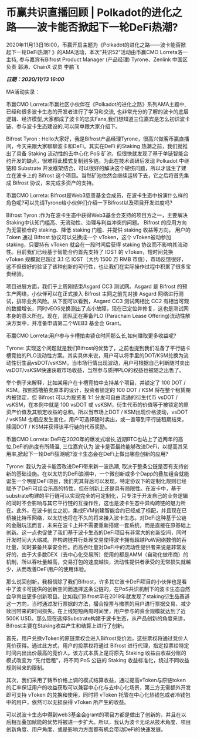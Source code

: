 # 币赢共识直播回顾 | Polkadot的进化之路——波卡能否掀起下一轮DeFi热潮?

2020年11月13日16:00，币赢开启主题为《Polkadot的进化之路——波卡能否掀起下一轮DeFi热潮? 》的AMA活动，本次”共识52“活动由币赢CMO Lorreta洛一主持, 参与嘉宾有Bifrost Product Manager (产品经理)  Tyrone、Zenlink 中国区负责  郭涛、ChainX 议员  李鹏飞

***日期：2020/11/13 16:00***

MA活动实录：

币赢CMO Lorreta:币赢社区小伙伴在《Polkadot的进化之路》系列AMA主题中,已经和很多波卡生态的开发者进行了学习和交流, 也非常充分的了解的波卡的底层逻辑、经济模型,大家都成了波卡的忠实Fans,我们想知道三位嘉宾是怎么初识波卡链、参与波卡生态建设的,可以简单跟大家介绍下。

Bifrost Tyron : Hello大家好，我是Bifrost产品经理Tyrone，很高兴做客币赢直播间，今天来跟大家聊聊波卡和DeFi。其实在DeFi 的Staking 热潮之前，我们就推出了具备 Staking 流动性的去中心化 PoS 矿池，但很快就发现了基于单链智能合约开发的缺点，很难将此模式复制到多链。为此在技术调研后发现 Polkadot 中继链和 Substrate 开发框架结合，可以很好的解决这个硬伤问题，所以才诞生了建立在波卡上的 Bifrost 这个项目。当然矿池依然会继续运转下去，它之后将首先集成 Bifrost 协议，来完成多资产的支持。

币赢CMO Lorreta: Bifrost是Web3慈善基金会成员，在波卡生态中扮演什么样的角色呢?可以先请Tyrone给小伙伴们介绍一下Bifrost以及项目开发进度吗?

Bifrost Tyron :作为在波卡生态中获得Web3基金会支持的项目方之一，主要解决Staking中认知门槛高、无流动性、治理与利益冲突的问题。 Bifrost 的应用方向为无需锁仓的 staking、降低 staking 门槛、并提供 staking 收益等方向。 用户的 Token 通过 Bifrost 协议可以兑换成一个 vToken，这个 vToken被动参加staking，只要持有 vToken 就会在一段时间后获得 staking 协议而不影响其流动性。目前我们已经基于智能合约首先支持了 IOST 的 vToken，短时间兑换 vToken 规模就已超过 3.1 亿 IOST（大约 1500 万 RMB 市值），市场反馈很好，这不但很好的验证了该种创新的可行性，也让我们在实际操作过程中积累了很多宝贵经验。

项目进展方面，我们于上周刚结束Asgard CC3 测试网。Asgard 是 Bifrost 的预生产网络，小伙伴可以在正式接入 Bifrost 主网之前先对接 Asgard 网络进行测试，排除业务风险。从下图可以看到，Asgard CC3 测试网相比 CC2 有相当可观的数据增长，同时vEOS兑换测出了点小故障，现在已定位并修复，这也是测试网本身的意义所在。现在，团队正在筹备PLO (Parachain Lease Offering)流动性解决方案中，并准备申请第二个WEB3 基金会 Grant。

币赢CMO Lorreta:用户参与卡槽拍卖锁仓时间那么长,如何赚取更多收益呢?

Tyrone: 实现这个问题就是我们Bifrost的优势了，之前也提到我们准备了平行链卡槽竞拍的PLO流动性方案。其实具体来说，用户可以将手里的DOT/KSM兑换为流动性衍生品vsDOT/vsKSM，当市场行情出现波动，用户可根据自己判断随时卖出vsDOT/vsKSM快速获取市场收益，当然参与质押PLO的权益也被随之出售了。

举个例子来解释，比如某用户在卡槽竞拍中支持某个项目，并锁定了 100 DOT / KSM。按照插槽拍卖原本的设计，投资者锁定的 100 DOT / KSM 将在整个租赁期内被锁定，但 Bifrost 可以为投资者 1:1 分发可自由流通的衍生代币 vsDOT / vsKSM，在本例中就是 100 vsDOT 或 vsKSM，衍生代币的价值等于被锁定的原资产价值及其锁定收益的总和。所以当市场上DOT / KSM出现价格波动，vsDOT / vsKSM 也相应发生变化，用户可选择随时卖出，或一直等到平行链租期结束，赎回DOT / KSM并获得该平行链的代币奖励。

币赢CMO Lorreta: DeFi在2020年的爆发式增长,近期BTC也站上了近两年的高位,DeFi的热度有所降温, 三位嘉宾认为 波卡是否最终能够改进DeFi，以提高其采用率,掀起下一轮DeFi狂潮呢?波卡生态会在DeFi上做出哪些创新的应用?

Tyrone: 我认为波卡能否改进DeFi带来新一波热潮, 取决于整条公链是否有支持创新的基础设施。在以太坊的DeFi浪潮中，一个微创新或多个Dapp的叠加组合就能诞生一个明星DeFi项目，我们究其背后可以发现，特定协议下的定制化规则已经赋予了DeFi可组合乐高的特性，但在创新上还是具有局限性。在波卡中，基于substrate构建的平行链可以实现完全的可定制化，只专注于开发自己的业务逻辑的同时不会影响与其它平行链的互操作性，这也是波卡生态中异构跨链的魅力所在。此外，在波卡创立之初，集成EVM创建智能合约已经成了标配，并且现在已桥接比特币网络，以太坊也将在不久的将来接入波卡生态。对DeFi这种基于公链的金融玩法而言，未来在波卡上并不需要重新搭建一套系统，而是直接在原基础上创新。这一点也促使了我们基于波卡生态的DeFi项目有非常大的创新空间，同时开发时间大大缩减。异构跨链并行处理交易使得波卡拥有超越PoW网络数倍的吞吐量，同时兼备共享安全性。而高吞吐量对DeFi中的流动性提供者来说是非常友好的，由于大多数DEX（去中心化交易所）使用的都是AMM（自动化做市商）的机制，所以吞吐量越高，交易打包的速度越快，流动性提供者承受的无常损失就越少，从而改善DeFi用户的使用体验。

那么说回创新，我相信除了我们Bifrost，许多其它波卡DeFi项目的小伙伴也是看中了波卡可提供的创新空间而选择这条公链的，在PoS共识机制下的波卡生态自然会孕育出更多创新项目。比如我们Bifrost早在2019年就发现了staking衍生品赛道这一方向，当时通过发行票据的方法，撮合投票与撤票的用户进行票据交易，减少赎回带来的时间损失。在上线短短两周时间里，用户参与的资金规模就达到了近 500K USD。那么现在选择Substrate构建于波卡生态，从产品创新的角度来讲，Bifrost主要在Staking收益产生和结算上进行了创新。

首先，用户兑换vToken的原链票权会进入Bifrost竞价池，这些票权将通过竞价人竞价获得。通过此方式，用户的投票权将通过 Bifrost 进行代理，指定投票给特定时间内出出价最高的竞价人。该方式本质上是将原先 Staking 收益由收益分账的模式改变为 “先付后租”，将不同 PoS 公链的 Staking 收益标准化，绕过不同收益规则带来的限制。

其次，我们采用了铸币价格上调的模式结算收益，通过提高vToken与原链token的汇率保证用户的收益获取可以兼容中心化与去中心化场景，第三方无需额外开发即可支持 vToken 的兑换和使用，同时将 vToken 托管在中心化热钱包或者冷钱包中的用户，依然可以无损获得 vToken 所产生的收益。

可以说波卡生态中得到web3基金会grant的项目方都是做出了创新的，并且在以后相互叠加赋能的优势将被进一步扩大。所以，我认为波卡无论从技术角度、项目创新角度、用户角度、或是影响力方面都有机会带动DeFi的快速发展。